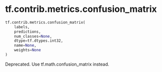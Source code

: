 <div itemscope itemtype="http://developers.google.com/ReferenceObject">
<meta itemprop="name" content="tf.contrib.metrics.confusion_matrix" />
<meta itemprop="path" content="Stable" />
</div>

# tf.contrib.metrics.confusion_matrix

``` python
tf.contrib.metrics.confusion_matrix(
    labels,
    predictions,
    num_classes=None,
    dtype=tf.dtypes.int32,
    name=None,
    weights=None
)
```

Deprecated. Use tf.math.confusion_matrix instead.